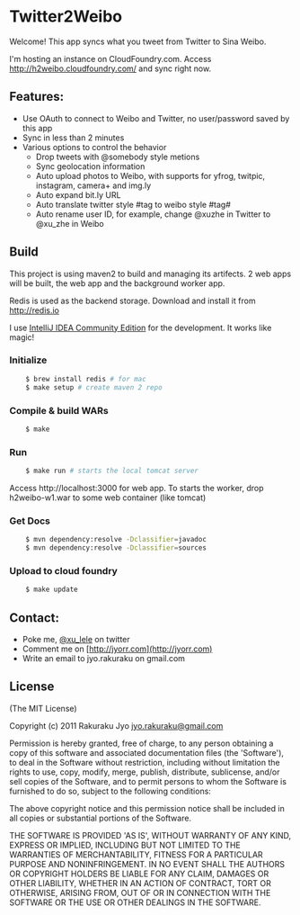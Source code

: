 # Twitter2Weibo

Welcome! This app syncs what you tweet from Twitter to Sina Weibo.

I'm hosting an instance on CloudFoundry.com. Access http://h2weibo.cloudfoundry.com/ and sync right now.

## Features:
  * Use OAuth to connect to Weibo and Twitter, no user/password saved by this app
  * Sync in less than 2 minutes
  * Various options to control the behavior
    * Drop tweets with @somebody style metions
    * Sync geolocation information
    * Auto upload photos to Weibo, with supports for yfrog, twitpic, instagram, camera+ and img.ly
    * Auto expand bit.ly URL
    * Auto translate twitter style #tag to weibo style #tag#
    * Auto rename user ID, for example, change @xuzhe in Twitter to @xu_zhe in Weibo

## Build

This project is using maven2 to build and managing its artifects. 2 web apps will be built, the web app and the background worker app.

Redis is used as the backend storage. Download and install it from http://redis.io

I use [IntelliJ IDEA Community Edition](http://www.jetbrains.com/idea/free_java_ide.html) for the development. It works like magic!

### Initialize

```bash
    $ brew install redis # for mac
    $ make setup # create maven 2 repo
```

### Compile & build WARs

```bash
    $ make
```

### Run

```bash
    $ make run # starts the local tomcat server
```

Access http://localhost:3000 for web app. To starts the worker, drop h2weibo-w1.war to some web container (like tomcat)

### Get Docs

```bash
    $ mvn dependency:resolve -Dclassifier=javadoc
    $ mvn dependency:resolve -Dclassifier=sources
```

### Upload to cloud foundry

```bash
    $ make update
```

## Contact:
  * Poke me, [@xu\_lele](http://twitter.com/xu_lele) on twitter
  * Comment me on [http://jyorr.com](http://jyorr.com)
  * Write an email to jyo.rakuraku on gmail.com


## License

(The MIT License)

Copyright (c) 2011 Rakuraku Jyo <jyo.rakuraku@gmail.com>

Permission is hereby granted, free of charge, to any person obtaining a copy of this software and associated documentation files (the 'Software'), to deal in the Software without restriction, including without limitation the rights to use, copy, modify, merge, publish, distribute, sublicense, and/or sell copies of the Software, and to permit persons to whom the Software is furnished to do so, subject to the following conditions:

The above copyright notice and this permission notice shall be included in all copies or substantial portions of the Software.

THE SOFTWARE IS PROVIDED 'AS IS', WITHOUT WARRANTY OF ANY KIND, EXPRESS OR IMPLIED, INCLUDING BUT NOT LIMITED TO THE WARRANTIES OF MERCHANTABILITY, FITNESS FOR A PARTICULAR PURPOSE AND NONINFRINGEMENT. IN NO EVENT SHALL THE AUTHORS OR COPYRIGHT HOLDERS BE LIABLE FOR ANY CLAIM, DAMAGES OR OTHER LIABILITY, WHETHER IN AN ACTION OF CONTRACT, TORT OR OTHERWISE, ARISING FROM, OUT OF OR IN CONNECTION WITH THE SOFTWARE OR THE USE OR OTHER DEALINGS IN THE SOFTWARE.